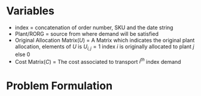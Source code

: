 # Variables
- index = concatenation of order number, SKU and the date string
- Plant/RORG = source from where demand will be satisfied
- Original Allocation Matrix($U$) = A Matrix which indicates the original plant allocation, elements of $U$ is $U_{i,j} = 1 \text{ index } i \text{ is originally allocated to plant } j \text{ else } 0$
- Cost Matrix($C$) = The cost associated to transport $i^{th}$ index demand 
# Problem Formulation
